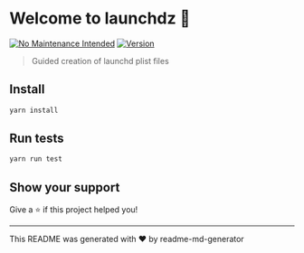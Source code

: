 # Welcome to launchdz 👋
[![No Maintenance Intended](http://unmaintained.tech/badge.svg)](http://unmaintained.tech/)
[![Version](https://img.shields.io/npm/v/launchdz.svg)](https://www.npmjs.com/package/launchdz)

> Guided creation of launchd plist files

## Install

```sh
yarn install
```

## Run tests

```sh
yarn run test
```

## Show your support

Give a ⭐️ if this project helped you!


***
This README was generated with ❤️ by readme-md-generator
